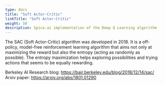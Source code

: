 ```yaml
---
type: docs
title: "Soft Actor-Critic"
linkTitle: "Soft Actor-Critic"
weight: 50
description: Spice.ai implementation of the Deep Q Learning algorithm (DQL)
---
```


The SAC (Soft Actor-Critic) algorithm was developed in 2018. It is a off-policy, model-free reinforcement learning algorithm that aims not only at maximizing the reward but also the entropy (acting as randomly as possible). The entropy maximization helps exploring possibilities and trying actions that seems to be equally rewarding.

Berkeley AI Research blog: https://bair.berkeley.edu/blog/2018/12/14/sac/
Arxiv paper: https://arxiv.org/abs/1801.01290
